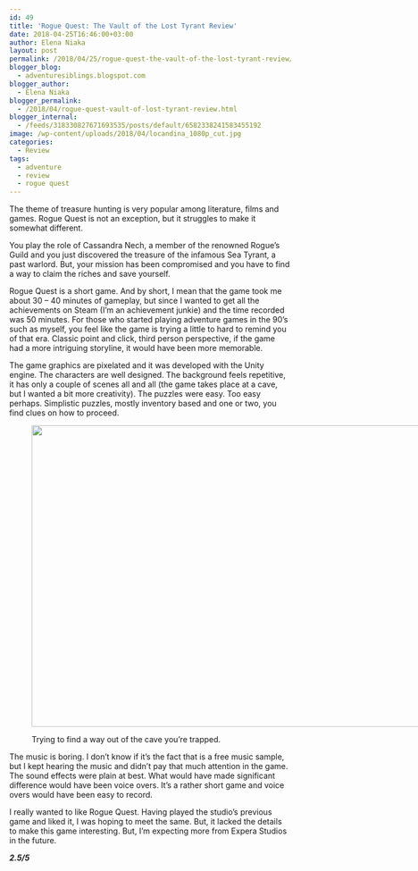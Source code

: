 ```yaml
---
id: 49
title: 'Rogue Quest: The Vault of the Lost Tyrant Review'
date: 2018-04-25T16:46:00+03:00
author: Elena Niaka
layout: post
permalink: /2018/04/25/rogue-quest-the-vault-of-the-lost-tyrant-review/
blogger_blog:
  - adventuresiblings.blogspot.com
blogger_author:
  - Elena Niaka
blogger_permalink:
  - /2018/04/rogue-quest-vault-of-lost-tyrant-review.html
blogger_internal:
  - /feeds/318330827671693535/posts/default/6582338241583455192
image: /wp-content/uploads/2018/04/locandina_1080p_cut.jpg
categories:
  - Review
tags:
  - adventure
  - review
  - rogue quest
---
```

The theme of treasure hunting is very popular among literature, films and games. Rogue Quest is not an exception, but it struggles to make it somewhat different.

<!--more-->

You play the role of Cassandra Nech, a member of the renowned Rogue’s Guild and you just discovered the treasure of the infamous Sea Tyrant, a past warlord. But, your mission has been compromised and you have to find a way to claim the riches and save yourself.

Rogue Quest is a short game. And by short, I mean that the game took me about 30 – 40 minutes of gameplay, but since I wanted to get all the achievements on Steam (I’m an achievement junkie) and the time recorded was 50 minutes. For those who started playing adventure games in the 90’s such as myself, you feel like the game is trying a little to hard to remind you of that era. Classic point and click, third person perspective, if the game had a more intriguing storyline, it would have been more memorable.

The game graphics are pixelated and it was developed with the Unity engine. The characters are well designed. The background feels repetitive, it has only a couple of scenes all and all (the game takes place at a cave, but I wanted a bit more creativity). The puzzles were easy. Too easy perhaps. Simplistic puzzles, mostly inventory based and one or two, you find clues on how to proceed.<figure id="attachment_73" aria-describedby="caption-attachment-73" style="width: 960px" class="wp-caption aligncenter">

<img class="size-large wp-image-73" src="https://i2.wp.com/adventuresiblings.net/wp-content/uploads/2018/04/steamuserimages-a.akamaihd.net_-1024x576.jpg?resize=960%2C540" alt="" width="960" height="540" srcset="https://i2.wp.com/adventuresiblings.net/wp-content/uploads/2018/04/steamuserimages-a.akamaihd.net_.jpg?w=1024&ssl=1 1024w, https://i2.wp.com/adventuresiblings.net/wp-content/uploads/2018/04/steamuserimages-a.akamaihd.net_.jpg?resize=300%2C169&ssl=1 300w, https://i2.wp.com/adventuresiblings.net/wp-content/uploads/2018/04/steamuserimages-a.akamaihd.net_.jpg?resize=768%2C432&ssl=1 768w" sizes="(max-width: 960px) 100vw, 960px" data-recalc-dims="1" /> <figcaption id="caption-attachment-73" class="wp-caption-text">Trying to find a way out of the cave you&#8217;re trapped.</figcaption></figure> 

The music is boring. I don’t know if it’s the fact that is a free music sample, but I kept hearing the music and didn’t pay that much attention in the game. The sound effects were plain at best. What would have made significant difference would have been voice overs. It’s a rather short game and voice overs would have been easy to record.

I really wanted to like Rogue Quest. Having played the studio’s previous game and liked it, I was hoping to meet the same. But, it lacked the details to make this game interesting. But, I’m expecting more from Expera Studios in the future.

_**2.5/5**_
